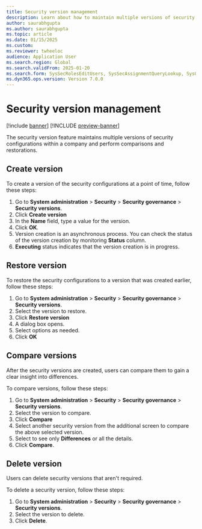```yaml
--- 
title: Security version management
description: Learn about how to maintain multiple versions of security configurations within a company. 
author: saurabhgupta
ms.author: saurabhgupta
ms.topic: article
ms.date: 01/15/2025
ms.custom: 
ms.reviewer: twheeloc
audience: Application User
ms.search.region: Global
ms.search.validFrom: 2025-01-20
ms.search.form: SysSecRolesEditUsers, SysSecAssignmentQueryLookup, SysQueryForm, SysSecRoleExcludeUsers
ms.dyn365.ops.version: Version 7.0.0 
---
```


# Security version management

[!include [banner](../includes/banner.md)]
[!INCLUDE [preview-banner](~/../shared-content/shared/preview-includes/preview-banner.md)]

The security version feature maintains multiple versions of security configurations within a company and perform comparisons and restorations.

## Create version
To create a version of the security configurations at a point of time, follow these steps:

1. Go to **System administration** > **Security** > **Security governance** > **Security versions**.
2. Click **Create version**
3. In the **Name** field, type a value for the version. 
4. Click **OK**.
5. Version creation is an asynchronous process. You can check the status of the version creation by monitoring **Status** column. 
6. **Executing** status indicates that the version creation is in progress.

## Restore version
To restore the security configurations to a version that was created earlier, follow these steps:

1. Go to **System administration** > **Security** > **Security governance** > **Security versions**.
2. Select the version to restore.
3. Click **Restore version**
4. A dialog box opens.
5. Select options as needed.
6. Click **OK**

## Compare versions
After the security versions are created, users can compare them to gain a clear insight into differences.

To compare versions, follow these steps:
1. Go to **System administration** > **Security** > **Security governance** > **Security versions**.
2. Select the version to compare. 
3. Click **Compare**
4. Select another security version from the additional screen to compare the above selected version.
5. Select to see only **Differences** or all the details.
6. Click **Compare**.

## Delete version
Users can delete security versions that aren't required.

To delete a security version, follow these steps:
1. Go to **System administration** > **Security** > **Security governance** > **Security versions**.
2. Select the version to delete.
3. Click **Delete**.
